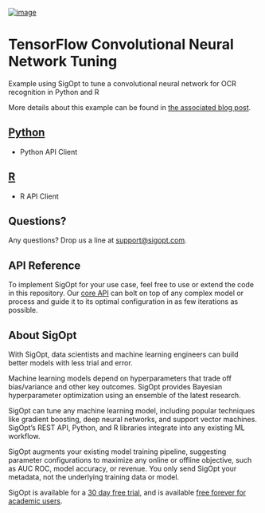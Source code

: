 [![image](https://sigopt.com/static/img/SigOpt_logo_horiz.png?raw=true)](https://sigopt.com)

# TensorFlow Convolutional Neural Network Tuning

Example using SigOpt to tune a convolutional neural network for OCR recognition in Python and R

More details about this example can be found in [the associated blog post](http://blog.sigopt.com/post/141501625253/sigopt-for-ml-tensorflow-convnets-on-a-budget).

## [Python](python)
 * Python API Client

## [R](r)
 * R API Client

## Questions?
Any questions? Drop us a line at [support@sigopt.com](mailto:support@sigopt.com).

## API Reference
To implement SigOpt for your use case, feel free to use or extend the code in this repository. Our [core API](https://sigopt.com/docs) can bolt on top of any complex model or process and guide it to its optimal configuration in as few iterations as possible.

## About SigOpt

With SigOpt, data scientists and machine learning engineers can build better models with less trial and error.

Machine learning models depend on hyperparameters that trade off bias/variance and other key outcomes. SigOpt provides Bayesian hyperparameter optimization using an ensemble of the latest research.

SigOpt can tune any machine learning model, including popular techniques like gradient boosting, deep neural networks, and support vector machines. SigOpt’s REST API, Python, and R libraries integrate into any existing ML workflow.

SigOpt augments your existing model training pipeline, suggesting parameter configurations to maximize any online or offline objective, such as AUC ROC, model accuracy, or revenue. You only send SigOpt your metadata, not the underlying training data or model.

SigOpt is available for a [30 day free trial](https://sigopt.com/signup), and is available [free forever for academic users](https://sigopt.com/edu).
